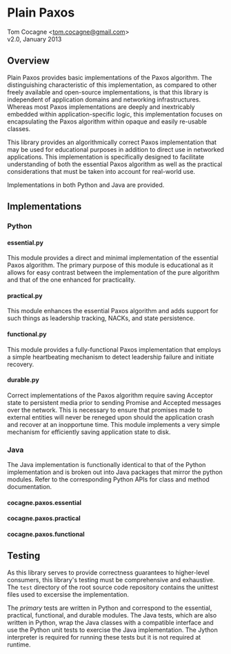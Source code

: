 Plain Paxos 
===========
Tom Cocagne &lt;tom.cocagne@gmail.com&gt;  
v2.0, January 2013


Overview
--------

Plain Paxos provides basic implementations of the Paxos algorithm. The
distinguishing characteristic of this implementation, as compared to other
freely available and open-source implementations, is that this library is
independent of application domains and networking infrastructures. Whereas most
Paxos implementations are deeply and inextricably embedded within
application-specific logic, this implementation focuses on encapsulating the
Paxos algorithm within opaque and easily re-usable classes.

This library provides an algorithmically correct Paxos implementation that may
be used for educational purposes in addition to direct use in networked
applications. This implementation is specifically designed to facilitate
understanding of both the essential Paxos algorithm as well as the practical
considerations that must be taken into account for real-world use.

Implementations in both Python and Java are provided. 


Implementations
---------------

### Python


#### essential.py


This module provides a direct and minimal implementation of the essential Paxos
algorithm. The primary purpose of this module is educational as it allows for
easy contrast between the implementation of the pure algorithm and that of the
one enhanced for practicality.


#### practical.py


This module enhances the essential Paxos algorithm and adds support for such
things as leadership tracking, NACKs, and state persistence.


#### functional.py


This module provides a fully-functional Paxos implementation that employs
a simple heartbeating mechanism to detect leadership failure and initiate
recovery.


#### durable.py


Correct implementations of the Paxos algorithm require saving Acceptor
state to persistent media prior to sending Promise and Accepted messages over the 
network. This is necessary to ensure that promises made to external entities
will never be reneged upon should the application crash and recover at an
inopportune time. This module implements a very simple mechanism for efficiently
saving application state to disk. 


### Java

The Java implementation is functionally identical to that of the Python
implementation and is broken out into Java packages that mirror the 
python modules. Refer to the corresponding Python APIs for class and
method documentation.

#### cocagne.paxos.essential
#### cocagne.paxos.practical
#### cocagne.paxos.functional



Testing
-------

As this library serves to provide correctness guarantees to higher-level
consumers, this library's testing must be comprehensive and exhaustive. The
`test` directory of the root source code repository contains the unittest files
used to excersise the implementation.

The *primary* tests are written in Python and correspond to the essential,
practical, functional, and durable modules. The Java tests, which are also
written in Python, wrap the Java classes with a compatible interface and use
the Python unit tests to exercise the Java implementation. The Jython
interpreter is required for running these tests but it is not required at
runtime.
